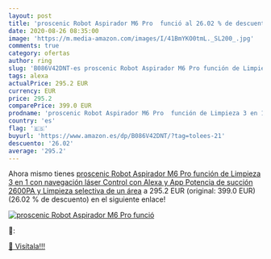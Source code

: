 ```yaml
---
layout: post
title: 'proscenic Robot Aspirador M6 Pro  funció al 26.02 % de descuento'
date: 2020-08-26 08:35:00
image: 'https://m.media-amazon.com/images/I/41BmYKO0tmL._SL200_.jpg'
comments: true
category: ofertas
author: ring
slug: 'B086V42DNT-es proscenic Robot Aspirador M6 Pro función de Limpieza 3 en...'
tags: alexa
actualPrice: 295.2 EUR
currency: EUR
price: 295.2
comparePrice: 399.0 EUR
prodname: 'proscenic Robot Aspirador M6 Pro  función de Limpieza 3 en 1  con navegación láser  Control con Alexa y App  Potencia de succión 2600PA y Limpieza selectiva de un área'
country: 'es'
flag: '🇪🇸'
buyurl: 'https://www.amazon.es/dp/B086V42DNT/?tag=tolees-21'
descuento: '26.02'
average: '295.2'
---
```


Ahora mismo tienes [proscenic Robot Aspirador M6 Pro  función de Limpieza 3 en 1  con navegación láser  Control con Alexa y App  Potencia de succión 2600PA y Limpieza selectiva de un área](https://www.amazon.es/dp/B086V42DNT/?tag=tolees-21) a 295.2 EUR (original: 399.0 EUR) (26.02 %  de descuento) en el siguiente enlace!

[![proscenic Robot Aspirador M6 Pro  funció](https://m.media-amazon.com/images/I/41BmYKO0tmL._SL200_.jpg)](https://www.amazon.es/dp/B086V42DNT/?tag=tolees-21)

🔎:


[🛒 Visítala!!!](https://www.amazon.es/dp/B086V42DNT/?tag=tolees-21)
